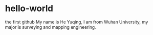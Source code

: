 # hello-world
the first github
My name is He Yuqing, I am from Wuhan University, my major is surveying and mapping engineering.
